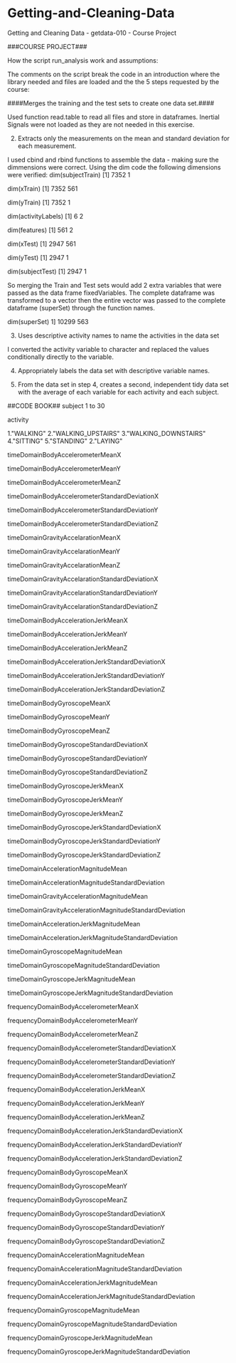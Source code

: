 # Getting-and-Cleaning-Data
Getting and Cleaning Data - getdata-010 - Course Project

###COURSE PROJECT###

How the script run_analysis work and assumptions:

The comments on the script break the code in an introduction where the library needed and files are loaded and the the 5 steps requested by the course:

####Merges the training and the test sets to create one data set.####

Used function read.table to read all files and store in dataframes. Inertial Signals were not loaded as they are not needed in this exercise.

2. Extracts only the measurements on the mean and standard deviation for each measurement. 

I used cbind and rbind functions to assemble the data - making sure the dimmensions were correct. Using the dim code the following dimensions were verified:
dim(subjectTrain)
[1] 7352    1

dim(xTrain)
[1] 7352  561

dim(yTrain)
[1] 7352    1

dim(activityLabels)
[1] 6 2

dim(features)
[1] 561   2

dim(xTest)
[1] 2947  561

dim(yTest)
[1] 2947    1

dim(subjectTest)
[1] 2947    1

So merging the Train and Test sets would add 2 extra variables that were passed as the data frame fixedVariables. The complete dataframe was transformed to a vector then the entire vector was passed to the complete dataframe (superSet) through the function names.

dim(superSet)
1]  10299   563

3. Uses descriptive activity names to name the activities in the data set

I converted the activity variable to character and replaced the values conditionally directly to the variable. 


4. Appropriately labels the data set with descriptive variable names. 

5. From the data set in step 4, creates a second, independent tidy data set with the average of each variable for each activity and each subject.

##CODE BOOK##
subject
1 to 30

activity

1."WALKING"
2."WALKING_UPSTAIRS"
3."WALKING_DOWNSTAIRS"
4."SITTING"
5."STANDING"
2."LAYING"






timeDomainBodyAccelerometerMeanX

timeDomainBodyAccelerometerMeanY

timeDomainBodyAccelerometerMeanZ

timeDomainBodyAccelerometerStandardDeviationX

timeDomainBodyAccelerometerStandardDeviationY

timeDomainBodyAccelerometerStandardDeviationZ

timeDomainGravityAccelarationMeanX

timeDomainGravityAccelarationMeanY

timeDomainGravityAccelarationMeanZ

timeDomainGravityAccelarationStandardDeviationX

timeDomainGravityAccelarationStandardDeviationY

timeDomainGravityAccelarationStandardDeviationZ

timeDomainBodyAccelerationJerkMeanX

timeDomainBodyAccelerationJerkMeanY

timeDomainBodyAccelerationJerkMeanZ

timeDomainBodyAccelerationJerkStandardDeviationX

timeDomainBodyAccelerationJerkStandardDeviationY

timeDomainBodyAccelerationJerkStandardDeviationZ

timeDomainBodyGyroscopeMeanX

timeDomainBodyGyroscopeMeanY

timeDomainBodyGyroscopeMeanZ

timeDomainBodyGyroscopeStandardDeviationX

timeDomainBodyGyroscopeStandardDeviationY

timeDomainBodyGyroscopeStandardDeviationZ

timeDomainBodyGyroscopeJerkMeanX

timeDomainBodyGyroscopeJerkMeanY

timeDomainBodyGyroscopeJerkMeanZ

timeDomainBodyGyroscopeJerkStandardDeviationX

timeDomainBodyGyroscopeJerkStandardDeviationY

timeDomainBodyGyroscopeJerkStandardDeviationZ

timeDomainAccelerationMagnitudeMean

timeDomainAccelerationMagnitudeStandardDeviation

timeDomainGravityAccelerationMagnitudeMean

timeDomainGravityAccelerationMagnitudeStandardDeviation

timeDomainAccelerationJerkMagnitudeMean

timeDomainAccelerationJerkMagnitudeStandardDeviation

timeDomainGyroscopeMagnitudeMean

timeDomainGyroscopeMagnitudeStandardDeviation

timeDomainGyroscopeJerkMagnitudeMean

timeDomainGyroscopeJerkMagnitudeStandardDeviation

frequencyDomainBodyAccelerometerMeanX

frequencyDomainBodyAccelerometerMeanY

frequencyDomainBodyAccelerometerMeanZ

frequencyDomainBodyAccelerometerStandardDeviationX

frequencyDomainBodyAccelerometerStandardDeviationY

frequencyDomainBodyAccelerometerStandardDeviationZ

frequencyDomainBodyAccelerationJerkMeanX

frequencyDomainBodyAccelerationJerkMeanY

frequencyDomainBodyAccelerationJerkMeanZ

frequencyDomainBodyAccelerationJerkStandardDeviationX

frequencyDomainBodyAccelerationJerkStandardDeviationY

frequencyDomainBodyAccelerationJerkStandardDeviationZ

frequencyDomainBodyGyroscopeMeanX

frequencyDomainBodyGyroscopeMeanY

frequencyDomainBodyGyroscopeMeanZ

frequencyDomainBodyGyroscopeStandardDeviationX

frequencyDomainBodyGyroscopeStandardDeviationY

frequencyDomainBodyGyroscopeStandardDeviationZ

frequencyDomainAccelerationMagnitudeMean

frequencyDomainAccelerationMagnitudeStandardDeviation

frequencyDomainAccelerationJerkMagnitudeMean

frequencyDomainAccelerationJerkMagnitudeStandardDeviation

frequencyDomainGyroscopeMagnitudeMean

frequencyDomainGyroscopeMagnitudeStandardDeviation

frequencyDomainGyroscopeJerkMagnitudeMean

frequencyDomainGyroscopeJerkMagnitudeStandardDeviation

